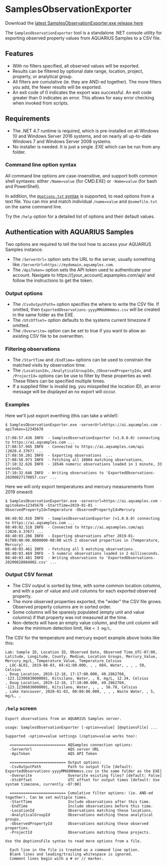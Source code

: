 ﻿# SamplesObservationExporter

Download the [latest SamplesObservationExporter.exe release here](../../../../../releases/latest)

The `SamplesObservationExporter` tool is a standalone .NET console utility for exporting observed property values from AQUARIUS Samples to a CSV file.

## Features

- With no filters specified, all observed values will be exported.
- Results can be filtered by optional date range, location, project, property, or analytical group.
- All filters are cumulative (ie. they are AND-ed together). The more filters you add, the fewer results will be exported.
- An exit code of 0 indicates the export was successful. An exit code greater than 0 indicates an error. This allows for easy error checking when invoked from scripts.

## Requirements

- The .NET 4.7 runtime is required, which is pre-installed on all Windows 10 and Windows Server 2016 systems, and on nearly all up-to-date Windows 7 and Windows Server 2008 systems.
- No installer is needed. It is just a single .EXE which can be run from any folder.

### Command line option syntax

All command line options are case-insensitive, and support both common shell syntaxes: either `/Name=value` (for CMD.EXE) or `-Name=value` (for bash and PowerShell).

In addition, the [`@options.txt` syntax](https://github.com/AquaticInformatics/examples/wiki/Common-command-line-options) is supported, to read options from a text file. You can mix and match individual `/name=value` and `@somefile.txt` on the same command line.

Try the `/help` option for a detailed list of options and their default values.

## Authentication with AQUARIUS Samples

Two options are required to tell the tool how to access your AQUARIUS Samples instance.

- The `/ServerUrl=` option sets the URL to the server, usually something like `/ServerUrl=https://mydomain.aqsamples.com`.
- The `/ApiToken=` option sets the API token used to authenticate your account. Navigate to https://[your_account].aqsamples.com/api/ and follow the instructions to get the token.

### Output options

- The `/CsvOutputPath=` option specifies the where to write the CSV file. If omitted, then `ExportedObservations-yyyyMMddHHmmss.csv` will be created in the same folder as the EXE.
- The `/UtcOffset=` option defaults to the systems current timezone if omitted.
- The `/Overwrite=` option can be set to true if you want to allow an existing CSV file to be overwritten.

### Filtering observations

- The `/StartTime` and `/EndTime=` options can be used to constrain the matched visits by observation time.
- The `/LocationId=`, `/AnalyticalGroupId=`, `/ObservedPropertyId=`, and `/ProjectId=` options can be use to filter by these properties as well. These filters can be specified multiple times.
- If a supplied filter is invalid (eg. you misspelled the location ID), an error message will be displayed an no export will occur.

### Examples

Here we'll just export everthing (this can take a while!):

```
$ SamplesObservationExporter.exe -serverUrl=https://ai.aqsamples.com -apiToken=12345678

17:08:57.436 INFO  - SamplesObservationExporter (v1.0.0.0) connecting to https://ai.aqsamples.com ...
17:08:57.945 INFO  - Connected to https://ai.aqsamples.com/api (2020.4.3767) ...
17:08:58.201 INFO  - Exporting observations  ...
17:08:58.973 INFO  - Fetching all 18804 matching observations.
17:10:32.626 INFO  - 18546 numeric observations loaded in 1 minute, 33 seconds.
17:10:32.646 INFO  - Writing observations to 'ExportedObservations-20200827170857.csv' ...
```

Here we will only export temperatures and mercury measurements from 2019 onward:

```
$ SamplesObservationExporter.exe -serverurl=https://ai.aqsamples.com -apitoken=12345678 -StartTime=2019-01-01 -ObservedPropertyId=Temperature -ObservedPropertyId=Mercury

08:40:02.016 INFO  - SamplesObservationExporter (v1.0.0.0) connecting to https://ai.aqsamples.com ...
08:40:02.518 INFO  - Connected to https://ai.aqsamples.com/api (2020.4.3767) ...
08:40:03.206 INFO  - Exporting observations after 2019-01-01T00:00:00.0000000-08:00 with 2 observed properties in (Temperature, Mercury) ...
08:40:03.461 INFO  - Fetching all 5 matching observations.
08:40:03.469 INFO  - 5 numeric observations loaded in 2 milliseconds.
08:40:03.481 INFO  - Writing observations to 'ExportedObservations-20200828084002.csv' ...
```

### Output CSV format

- The CSV output is sorted by time, with some common location columns, and with a pair of value and unit columns for each exported observed property.
- The more observed  properties exported, the "wider" the CSV file grows. Observed property columns are in sorted order.
- Some columns will be sparesly populated (empty unit and value columns) if that property was not measured at the time.
- Non-detects will have an empty value column, and the unit column will show the minimum detection limit, like `< 3 mg/L`.

The CSV for the temperature and mercury export example above looks like this:

```csv
Lab: Sample ID, Location ID, Observed Date, Observed Time_UTC-07:00, Latitude, Longitude, County, Medium, Location Groups, Mercury_Value, Mercury_mg/L, Temperature_Value, Temperature_Celsius
, LOC-AL01, 2019-08-03, 04:41:00.000, , , 604, Water, , , , 50, Celsius
, Doug Location, 2019-12-16, 17:17:00.000, 49.2862766, -123.12306830000001, Kitsilano, Water, , 8, mg/L, 12.34, Celsius
, Doug Location, 2019-12-16, 17:18:00.000, 49.2862766, -123.12306830000001, Kitsilano, Water, , , , 56.78, Celsius
, Lake Vancouver, 2020-01-03, 00:00:00.000, , , , Waste Water, , 5, mg/L, ,
```

### `/help` screen

```
Export observations from an AQUARIUS Samples server.

usage: SamplesObservationExporter [-option=value] [@optionsFile] ...

Supported -option=value settings (/option=value works too):

  ========================= AQSamples connection options:
  -ServerUrl                AQS server URL
  -ApiToken                 AQS API Token

  ========================= Output options:
  -CsvOutputPath            Path to output file [default: ExportedObservations-yyyyMMddHHmmss.csv in the same folder as the EXE]
  -Overwrite                Overwrite existing files? [default: False]
  -UtcOffset                UTC offset for output times [default: Use system timezone, currently -07:00]

  ========================= Cumulative filter options: (ie. AND-ed together). Can be set multiple times.
  -StartTime                Include observations after this time.
  -EndTime                  Include observations before this time.
  -LocationId               Observations matching these locations.
  -AnalyticalGroupId        Observations matching these analytical groups.
  -ObservedPropertyId       Observations matching these observed properties.
  -ProjectId                Observations matching these projects.

Use the @optionsFile syntax to read more options from a file.

  Each line in the file is treated as a command line option.
  Blank lines and leading/trailing whitespace is ignored.
  Comment lines begin with a # or // marker.
```
